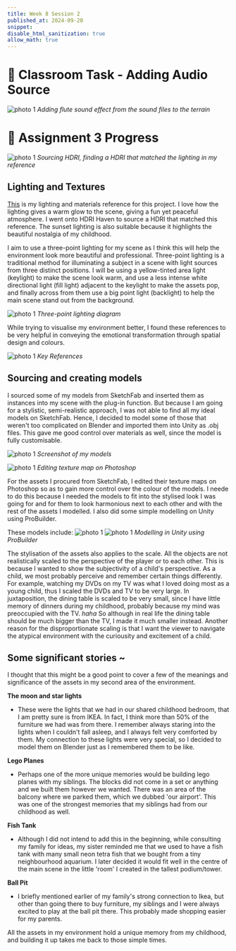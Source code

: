 ```yaml
---
title: Week 8 Session 2
published_at: 2024-09-20
snippet: 
disable_html_sanitization: true
allow_math: true
---
```

# :page_with_curl: Classroom Task - Adding Audio Source

![photo 1](photos/47.png)
*Adding flute sound effect from the sound files to the terrain*

# :page_with_curl: Assignment 3 Progress

![photo 1](photos/49.png)
*Sourcing HDRI, finding a HDRI that matched the lighting in my reference*

## Lighting and Textures

[This](https://www.behance.net/gallery/14268675/CTC-Winter-Olympic-Package) is my lighting and materials reference for this project. I love how the lighting gives a warm glow to the scene, giving a fun yet peaceful atmosphere. I went onto HDRI Haven to source a HDRI that matched this reference. The sunset lighting is also suitable because it highlights the beautiful nostalgia of my childhood.

I aim to use a three-point lighting for my scene as I think this will help the environment look more beautiful and professional. Three-point lighting is a traditional method for illuminating a subject in a scene with light sources from three distinct positions. I will be using a yellow-tinted area light (keylight) to make the scene look warm, and use a less intense white directional light (fill light) adjacent to the keylight to make the assets pop, and finally across from them use a big point light (backlight) to help the main scene stand out from the background.

![photo 1](photos/56.png)
*Three-point lighting diagram*

While trying to visualise my environment better, I found these references to be very helpful in conveying the emotional transformation through spatial design and colours. 

![photo 1](photos/73.png)
*Key References*

## Sourcing and creating models

I sourced some of my models from SketchFab and inserted them as instances into my scene with the plug-in function. But because I am going for a stylistic, semi-realistic approach, I was not able to find all my ideal models on SketchFab. Hence, I decided to model some of those that weren't too complicated on Blender and imported them into Unity as .obj files. This gave me good control over materials as well, since the model is fully customisable.

![photo 1](photos/67.png)
*Screenshot of my models*

![photo 1](photos/55.png)
*Editing texture map on Photoshop*

For the assets I procured from SketchFab, I edited their texture maps on Photoshop so as to gain more control over the colour of the models. I neede to do this because I needed the models to fit into the stylised look I was going for and for them to look harmonious next to each other and with the rest of the assets I modelled. I also did some simple modelling on Unity using ProBuilder. 

These models include:
![photo 1](photos/53.png)
![photo 1](photos/54.png)
*Modelling in Unity using ProBuilder*

The stylisation of the assets also applies to the scale. All the objects are not realistically scaled to the perspective of the player or to each other. This is because I wanted to show the subjectivity of a child's perspective. As a child, we most probably perceive and remember certain things differently. For example, watching my DVDs on my TV was what I loved doing most as a young child, thus I scaled the DVDs and TV to be very large. In juxtaposition, the dining table is scaled to be very small, since I have little memory of dinners during my childhood, probably because my mind was preoccupied with the TV. *haha*  So although in real life the dining table should be much bigger than the TV, I made it much smaller instead. Another reason for the disproportionate scaling is that I want the viewer to navigate the atypical environment with the curiousity and excitement of a child.

## Some significant stories ~

I thought that this might be a good point to cover a few of the meanings and significance of the assets in my second area of the environment.

<b>The moon and star lights</b>
- These were the lights that we had in our shared childhood bedroom, that I am pretty sure is from IKEA. In fact, I think more than 50% of the furniture we had was from there. I remember always staring into the lights when I couldn't fall asleep, and I always felt very comforted by them. My connection to these lights were very special, so I decided to model them on Blender just as I remembered them to be like.

<b>Lego Planes</b>
- Perhaps one of the more unique memories would be building lego planes with my siblings. The blocks did not come in a set or anything and we built them however we wanted. There was an area of the balcony where we parked them, which we dubbed 'our airport'. This was one of the strongest memories that my siblings had from our childhood as well.

<b>Fish Tank</b>
- Although I did not intend to add this in the beginning, while consulting my family for ideas, my sister reminded me that we used to have a fish tank with many small neon tetra fish that we bought from a tiny neighbourhood aquarium. I later decided it would fit well in the centre of the main scene in the little 'room' I created in the tallest podium/tower.

<b>Ball Pit</b>
- I briefly mentioned earlier of my family's strong connection to Ikea, but other than going there to buy furniture, my siblings and I were always excited to play at the ball pit there. This probably made shopping easier for my parents.

All the assets in my environment hold a unique memory from my childhood, and building it up takes me back to those simple times.




